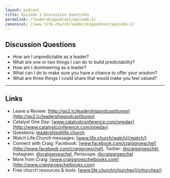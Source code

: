 ```yaml
---
layout: podcast
title: Episode 1 Discussion Questions
permalink: /leadershippodcast/episode-1/
canonical: //www.life.church/leadershippodcast/episode-1/
---
```


## Discussion Questions
* How am I unpredictable as a leader?
* What are one or two things I can do to build predictability?
* How am I domineering as a leader?
* What can I do to make sure you have a chance to offer your wisdom?
* What are three things I could share that would make you feel valued?

***

## Links
* Leave a Review: [http://go2.lc/leadershippodcastitunes](http://go2.lc/leadershippodcastitunes)
* Catalyst One Day: [www.catalystconference.com/oneday](http://www.catalystconference.com/oneday)
* Questions: [leadership@life.church](mailto:leadership@life.church)
* Watch Life.Church messages: [www.life.church/watch](/watch/)
* Connect with Craig: Facebook: [www.facebook.com/craiggroeschel](http://www.facebook.com/craiggroeschel), Twitter:  [@craiggroeschel](http://www.twitter.com/craiggroeschel), Instagram: [@craiggroeschel](http://www.instagram.com/craiggroeschel), Periscope: [@craiggroeschel](http://www.periscope.tv/craiggroeschel)
* More from Craig: [www.craiggroeschelbooks.com](http://www.craiggroeschelbooks.com)
* Free church resources & tools: [www.life.church/churches](/churches/)
